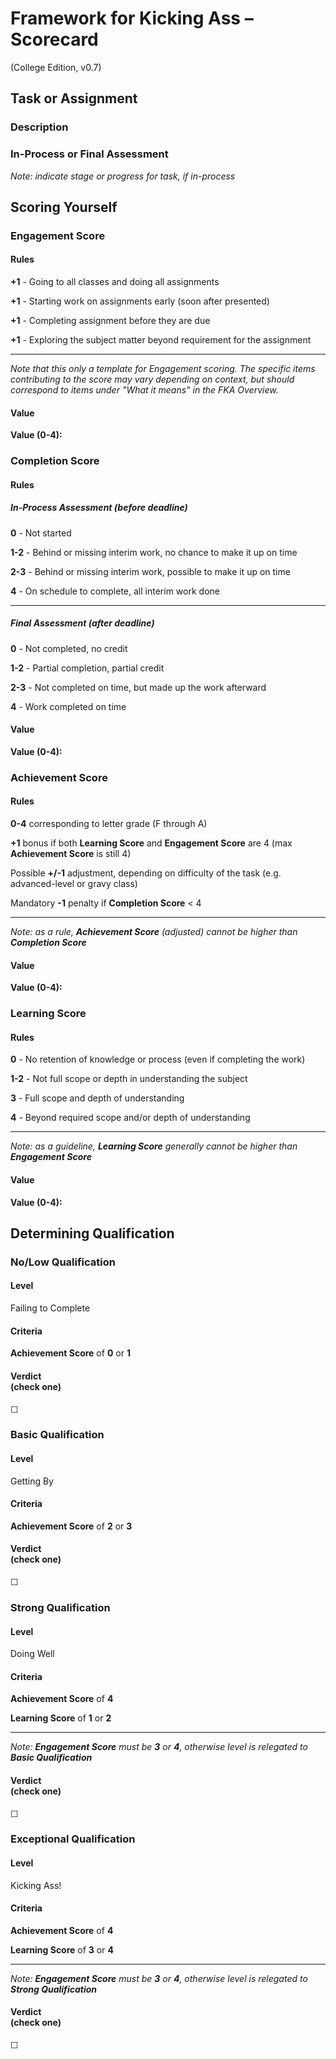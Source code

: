 <script src="https://ajax.googleapis.com/ajax/libs/jquery/3.3.1/jquery.min.js"></script>
<script src="gentoc.js"></script>
<script type=text/javascript>
$(document).ready(function() {
  document.title = "FKA Scorecard";
  gentoc("Page Contents", "toc_container", "toc_title", "toc_list", "h2");
});
</script>

<link rel="stylesheet" href="https://fonts.googleapis.com/css?family=Poppins">
<link rel="stylesheet" href="common.css">

# Framework for Kicking Ass &ndash; Scorecard #

(College Edition, v0.7)

## Task or Assignment ##

### Description ###

### In-Process or Final Assessment ###

*Note: indicate stage or progress for task, if in-process*

## Scoring Yourself ##

### Engagement Score ###

#### Rules ####

**+1** - Going to all classes and doing all assignments

**+1** - Starting work on assignments early (soon after presented)

**+1** - Completing assignment before they are due

**+1** - Exploring the subject matter beyond requirement for the assignment

----------

*Note that this only a template for Engagement scoring. The specific items contributing
to the score may vary depending on context, but should correspond to items under "What it
means" in the FKA Overview.*

#### Value ####

**Value (0-4):**

### Completion Score ###

#### Rules ####

##### In-Process Assessment (before deadline) #####

**0** - Not started

**1-2** - Behind or missing interim work, no chance to make it up on time

**2-3** - Behind or missing interim work, possible to make it up on time

**4** - On schedule to complete, all interim work done

----------

##### Final Assessment (after deadline) #####

**0** - Not completed, no credit

**1-2** - Partial completion, partial credit

**2-3** - Not completed on time, but made up the work afterward

**4** - Work completed on time

#### Value ####

**Value (0-4):**

### Achievement Score ###

#### Rules ####

**0-4** corresponding to letter grade (F through A)

**+1** bonus if both **Learning Score** and **Engagement Score** are 4 (max **Achievement Score** is still 4)

Possible **+/-1** adjustment, depending on difficulty of the task (e.g. advanced-level or gravy class)

Mandatory **-1** penalty if **Completion Score** < 4

----------

*Note: as a rule, **Achievement Score** (adjusted) cannot be higher than **Completion Score***

#### Value ####

**Value (0-4):**

### Learning Score ###

#### Rules ####

**0** - No retention of knowledge or process (even if completing the work)

**1-2** - Not full scope or depth in understanding the subject

**3** - Full scope and depth of understanding

**4** - Beyond required scope and/or depth of understanding

----------

*Note: as a guideline, **Learning Score** generally cannot be higher than **Engagement Score***

#### Value ####

**Value (0-4):**

## Determining Qualification ##

### No/Low Qualification ###

#### Level ####

Failing to Complete

#### Criteria ####

**Achievement Score** of **0** or **1**

#### **Verdict**<br/>(check one) ####

&#9744;

### Basic Qualification ###

#### Level ####

Getting By

#### Criteria ####

**Achievement Score** of **2** or **3**

#### **Verdict**<br/>(check one) ####

&#9744;

### Strong Qualification ###

#### Level ####

Doing Well

#### Criteria ####

**Achievement Score** of **4**

**Learning Score** of **1** or **2**

----------

*Note: **Engagement Score** must be **3** or **4**, otherwise level is relegated to **Basic Qualification***

#### **Verdict**<br/>(check one) ####

&#9744;

### Exceptional Qualification ###

#### Level ####

Kicking Ass!

#### Criteria ####

**Achievement Score** of **4**

**Learning Score** of **3** or **4**

----------

*Note: **Engagement Score** must be **3** or **4**, otherwise level is relegated to **Strong Qualification***

#### **Verdict**<br/>(check one) ####

&#9744;
